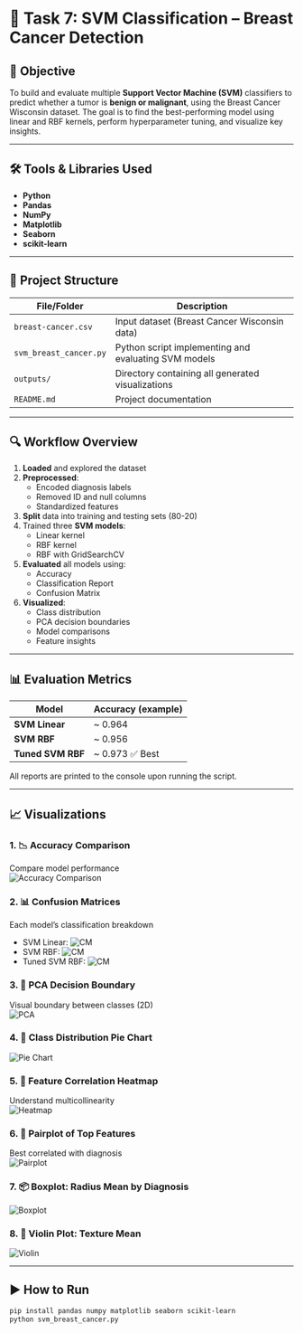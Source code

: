# 🧬 Task 7: SVM Classification – Breast Cancer Detection

## 📌 Objective
To build and evaluate multiple **Support Vector Machine (SVM)** classifiers to predict whether a tumor is **benign or malignant**, using the Breast Cancer Wisconsin dataset. The goal is to find the best-performing model using linear and RBF kernels, perform hyperparameter tuning, and visualize key insights.

---

## 🛠️ Tools & Libraries Used

- **Python**
- **Pandas**
- **NumPy**
- **Matplotlib**
- **Seaborn**
- **scikit-learn**

---

## 📁 Project Structure

| File/Folder                       | Description                                              |
|----------------------------------|----------------------------------------------------------|
| `breast-cancer.csv`              | Input dataset (Breast Cancer Wisconsin data)             |
| `svm_breast_cancer.py`           | Python script implementing and evaluating SVM models     |
| `outputs/`                       | Directory containing all generated visualizations        |
| `README.md`                      | Project documentation                                    |

---

## 🔍 Workflow Overview

1. **Loaded** and explored the dataset
2. **Preprocessed**:
   - Encoded diagnosis labels
   - Removed ID and null columns
   - Standardized features
3. **Split** data into training and testing sets (80-20)
4. Trained three **SVM models**:
   - Linear kernel
   - RBF kernel
   - RBF with GridSearchCV
5. **Evaluated** all models using:
   - Accuracy
   - Classification Report
   - Confusion Matrix
6. **Visualized**:
   - Class distribution
   - PCA decision boundaries
   - Model comparisons
   - Feature insights

---

## 📊 Evaluation Metrics

| Model             | Accuracy (example) |
|------------------|---------------------|
| **SVM Linear**    | ~ 0.964             |
| **SVM RBF**       | ~ 0.956             |
| **Tuned SVM RBF** | ~ 0.973 ✅ Best      |

All reports are printed to the console upon running the script.

---

## 📈 Visualizations

### 1. 📉 Accuracy Comparison
Compare model performance  
![Accuracy Comparison](outputs/model_accuracy_comparison.png)

### 2. 📊 Confusion Matrices
Each model’s classification breakdown  
- SVM Linear: ![CM](outputs/conf_matrix_svm_linear.png)  
- SVM RBF: ![CM](outputs/conf_matrix_svm_rbf.png)  
- Tuned SVM RBF: ![CM](outputs/conf_matrix_tuned_svm_rbf.png)

### 3. 🌈 PCA Decision Boundary
Visual boundary between classes (2D)  
![PCA](outputs/svm_pca_decision_boundary.png)

### 4. 🧪 Class Distribution Pie Chart
![Pie Chart](outputs/class_distribution_pie.png)

### 5. 🧬 Feature Correlation Heatmap
Understand multicollinearity  
![Heatmap](outputs/feature_correlation_heatmap.png)

### 6. 🔗 Pairplot of Top Features
Best correlated with diagnosis  
![Pairplot](outputs/pairplot_top_features.png)

### 7. 📦 Boxplot: Radius Mean by Diagnosis
![Boxplot](outputs/boxplot_radius_mean.png)

### 8. 🎻 Violin Plot: Texture Mean
![Violin](outputs/violinplot_texture_mean.png)

---

## ▶️ How to Run

```bash
pip install pandas numpy matplotlib seaborn scikit-learn
python svm_breast_cancer.py
